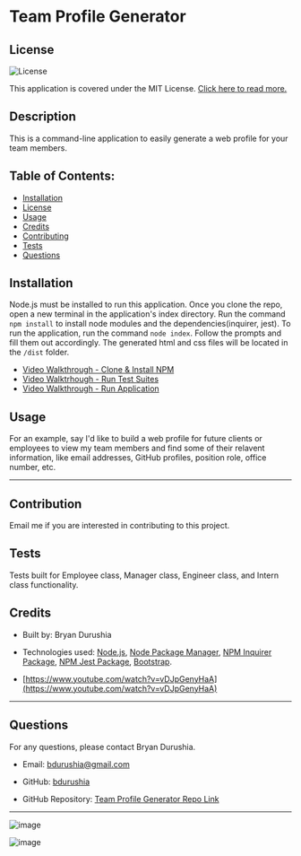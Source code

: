 # Team Profile Generator
  ## License
  ![License](https://img.shields.io/badge/license-MIT-green) 

 This application is covered under the MIT License. [Click here to read more.](https://choosealicense.com/licenses/mit/)

  ## Description
  This is a command-line application to easily generate a web profile for your team members.

  ## Table of Contents:
  - [Installation](#installation)
  - [License](#license)
  - [Usage](#usage)
  - [Credits](#credits)
  - [Contributing](#contribution)
  - [Tests](#tests)
  - [Questions](#questions)

  ## Installation
  Node.js must be installed to run this application. Once you clone the repo, open a new terminal in the application's index directory. Run the command `npm install` to install node modules and the dependencies(inquirer, jest). To run the application, run the command `node index`. Follow the prompts and fill them out accordingly. The generated html and css files will be located in the `/dist` folder.
  
  - [Video Walkthrough - Clone & Install NPM](https://drive.google.com/file/d/1WYbwPvTXwWsTmprA2oMwpOS3hGugDlss/view?usp=sharing)
  - [Video Walktrhough - Run Test Suites](https://drive.google.com/file/d/1eROS_Ceo-enm4LSsyFkIfHdEjeynWVOh/view?usp=sharing)
  - [Video Walkthrough - Run Application](https://drive.google.com/file/d/1hCRCIftxQCif2IDTzn4plZF8QcI6Xywk/view?usp=sharing)

  ## Usage
  For an example, say I'd like to build a web profile for future clients or employees to view my team members and find some of their relavent information, like email addresses, GitHub profiles, position role, office number, etc.

  ---

  ## Contribution
  Email me if you are interested in contributing to this project.

  ## Tests
  Tests built for Employee class, Manager class, Engineer class, and Intern class functionality.

  ## Credits
  - Built by: Bryan Durushia

  - Technologies used: [Node.js](https://nodejs.org/en/about/), [Node Package Manager](https://docs.npmjs.com/about-npm), [NPM Inquirer Package](https://www.npmjs.com/package/inquirer), [NPM Jest Package](https://www.npmjs.com/package/jest), [Bootstrap](https://getbootstrap.com). 

  - [https://www.youtube.com/watch?v=vDJpGenyHaA](https://www.youtube.com/watch?v=vDJpGenyHaA)

  ---

  ## Questions
  For any questions, please contact Bryan Durushia.

  * Email: [bdurushia@gmail.com](mailto:bdurushia@gmail.com)

  * GitHub: [bdurushia](https://github.com/bdurushia)

  * GitHub Repository: [Team Profile Generator Repo Link](https://github.com/bdurushia/team-profile-generator)
  
  ---

  ![image](https://user-images.githubusercontent.com/76260457/156973162-83d285c1-6fce-437a-b2a1-73108ec65cfc.png)
  
  ![image](https://user-images.githubusercontent.com/76260457/156973207-78b1fdac-4666-4c07-86b1-d0f868727be1.png)

